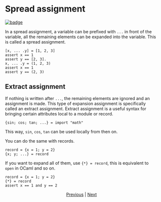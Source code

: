 # Spread assignment

[![badge](https://img.shields.io/endpoint.svg?url=https%3A%2F%2Fgezf7g7pd5.execute-api.ap-northeast-1.amazonaws.com%2Fdefault%2Fsource_up_to_date%3Fowner%3Derg-lang%26repos%3Derg%26ref%3Dmain%26path%3Ddoc/EN/syntax/28_spread_syntax.md%26commit_hash%3D21e8145e83fb54ed77e7631deeee8a7e39b028a3)
](https://gezf7g7pd5.execute-api.ap-northeast-1.amazonaws.com/default/source_up_to_date?owner=erg-lang&repos=erg&ref=main&path=doc/EN/syntax/28_spread_syntax.md&commit_hash=21e8145e83fb54ed77e7631deeee8a7e39b028a3)

In a spread assignment, a variable can be prefixed with `...` in front of the variable, all the remaining elements can be expanded into the variable. This is called a spread assignment.

```erg
[x, ... .y] = [1, 2, 3]
assert x == 1
assert y == [2, 3].
x, ... .y = (1, 2, 3)
assert x == 1
assert y == (2, 3)
```

## Extract assignment

If nothing is written after `...`, the remaining elements are ignored and an assignment is made. This type of expansion assignment is specifically called an extract assignment.
Extract assignment is a useful syntax for bringing certain attributes local to a module or record.

```erg
{sin; cos; tan; ...} = import "math"
```

This way, `sin`, `cos`, `tan` can be used locally from then on.

You can do the same with records.

```erg
record = {x = 1; y = 2}
{x; y; ...} = record
```

If you want to expand all of them, use `{*} = record`, this is equivalent to `open` in OCaml and so on.

```erg
record = {x = 1; y = 2}
{*} = record
assert x == 1 and y == 2
```

<p align='center'>
    <a href='./27_comprehension.md'>Previous</a> | <a href='./29_decorator.md'>Next</a>
</p>
